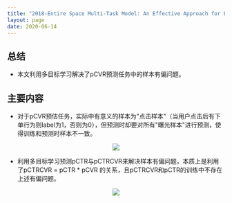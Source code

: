 ```yaml
---
title: "2018-Entire Space Multi-Task Model: An Effective Approach for Estimating Post-Click Conversion Rate"
layout: page
date: 2020-06-14
---
```


## 总结

- 本文利用多目标学习解决了pCVR预测任务中的样本有偏问题。

## 主要内容

- 对于pCVR预估任务，实际中有意义的样本为"点击样本"（当用户点击后有下单行为则label为1，否则为0），但预测时却要对所有"曝光样本"进行预测，使得训练和预测时样本不一致。
<div style="text-align: center"><img src="/wiki/attach/images/cvr-00.png" style="max-width:500px"></div>

- 利用多目标学习预测pCTR与pCTRCVR来解决样本有偏问题，本质上是利用了pCTRCVR = pCTR * pCVR 的关系，且pCTRCVR和pCTR的训练中不存在上述有偏问题。
<div style="text-align: center"><img src="/wiki/attach/images/cvr-01.png" style="max-width:500px"></div>

